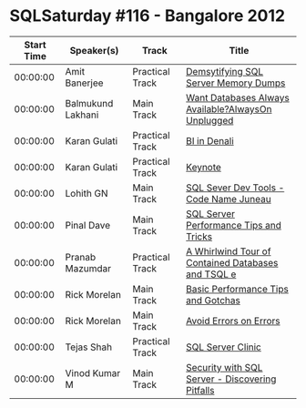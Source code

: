 # SQLSaturday #116 - Bangalore 2012
Start Time|Speaker(s)|Track|Title
---|---|---|---
00:00:00|Amit Banerjee|Practical Track|[Demsytifying SQL Server Memory Dumps](28966.md)
00:00:00|Balmukund Lakhani|Main Track|[Want Databases Always Available?AlwaysOn Unplugged](29089.md)
00:00:00|Karan Gulati|Practical Track|[BI in Denali](31173.md)
00:00:00|Karan Gulati|Practical Track|[Keynote](31175.md)
00:00:00|Lohith GN|Main Track|[SQL Sever Dev Tools - Code Name Juneau](31206.md)
00:00:00|Pinal Dave|Main Track|[SQL Server Performance Tips and Tricks](32232.md)
00:00:00|Pranab Mazumdar|Practical Track|[A Whirlwind Tour of Contained Databases and TSQL e](32328.md)
00:00:00|Rick  Morelan|Main Track|[Basic Performance Tips and Gotchas](32507.md)
00:00:00|Rick  Morelan|Main Track|[Avoid Errors on Errors](32508.md)
00:00:00|Tejas Shah|Practical Track|[SQL Server Clinic](33352.md)
00:00:00|Vinod Kumar M|Main Track|[Security with SQL Server - Discovering Pitfalls](33841.md)
